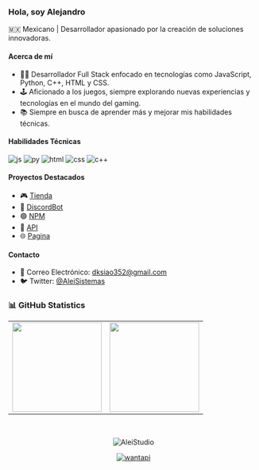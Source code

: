 ### Hola, soy Alejandro

🇲🇽 Mexicano | Desarrollador apasionado por la creación de soluciones innovadoras.

#### Acerca de mí
- 👨‍💻 Desarrollador Full Stack enfocado en tecnologías como JavaScript, Python, C++, HTML y CSS.
- 🕹️ Aficionado a los juegos, siempre explorando nuevas experiencias y tecnologías en el mundo del gaming.
- 📚 Siempre en busca de aprender más y mejorar mis habilidades técnicas.
  
#### Habilidades Técnicas
<a><img src="https://img.shields.io/badge/JavaScript-F7DF1E.svg?style=for-the-badge&logo=JavaScript&logoColor=black" alt="js" /></a>
<a><img src="https://img.shields.io/badge/Python-3776AB.svg?style=for-the-badge&logo=Python&logoColor=white" alt="py" /></a>
<a><img src="https://img.shields.io/badge/HTML5-E34F26.svg?style=for-the-badge&logo=HTML5&logoColor=white" alt="html" /></a>
<a><img src="https://img.shields.io/badge/CSS3-1572B6.svg?style=for-the-badge&logo=CSS3&logoColor=white" alt="css" /></a>
<a><img src="https://img.shields.io/badge/C++-00599C.svg?style=for-the-badge&logo=C++&logoColor=white" alt="c++" /></a>

#### Proyectos Destacados
- 🎮 [Tienda](https://aleistudio.xyz/)
- 🤖 [DiscordBot](https://discord.com/api/oauth2/authorize?client_id=1083889866955309106&permissions=8&scope=bot%20applications.commands)
- 🟢 [NPM](https://www.npmjs.com/package/wantnsfwapi)
- 🔴 [API](https://apiwant.xyz/)
- 🌐 [Pagina](https://wantbot.xyz/)

#### Contacto
- 📧 Correo Electrónico: dksiao352@gmail.com
- 🐦 Twitter: [@AleiSistemas](https://twitter.com/AleiSistemas)

### 📊 GitHub Statistics
<table>
  <tr>
	<td align="center" style="padding=0;width=50%;">
	  <img align="center" style="padding=0;" src="https://github-readme-stats.vercel.app/api/?username=AleiStudio&show_icons=true&title_color=60a5fa&text_color=f8fafc&theme=react&hide_border=true&count_private=true&bg_color=0f172a" height="180" />
	</td>
	<td align="center" style="padding=0;width=50%;">
	  <img align="center" style="padding=0;" src="https://github-readme-stats.vercel.app/api/top-langs/?username=AleiStudio&title_color=60a5fa&text_color=f8fafc&theme=react&hide_border=true&count_private=true&layout=compact&bg_color=0f172a" height="180" />
	</td>
  </tr>
</table>

<br />
<p align="center">
  <img src="https://komarev.com/ghpvc/?username=AleiStudio&label=Profile%20views&color=0e75b6&style=flat" alt="AleiStudio" />
</p>

<div align="center">
<a href="https://discord.com/invite/Pa7kABqaZx"><img src="https://img.shields.io/badge/Discord-5865F2.svg?style=for-the-badge&logo=Discord&logoColor=white" alt="wantapi" /></a>
</div>
